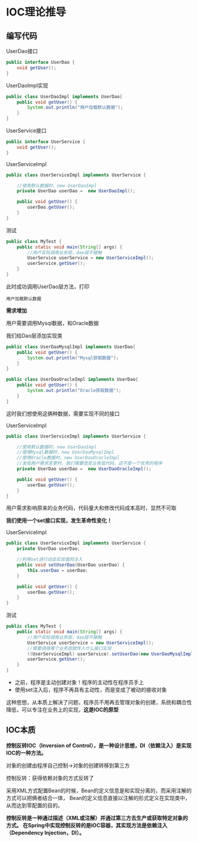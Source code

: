 # IOC理论推导

## 编写代码

UserDao接口

```java
public interface UserDao {
    void getUser();
}
```

UserDaoImpl实现

```java
public class UserDaoImpl implements UserDao{
    public void getUser() {
        System.out.println("用户加载默认数据");
    }
}
```

UserService接口

```java
public interface UserService {
    void getUser();
}
```

UserServiceImpl

```java
public class UserServiceImpl implements UserService {

    //使用默认数据时，new UserDaoImpl
    private UserDao userDao =  new UserDaoImpl();

    public void getUser() {
        userDao.getUser();
    }
}
```

测试

```java
public class MyTest {
    public static void main(String[] args) {
        //用户实际调用业务层，dao层不接触
        UserService userService = new UserServiceImpl();
        userService.getUser();
    }
}
```

此时成功调用UserDao层方法，打印

```
用户加载默认数据
```

**需求增加**

用户需要调用Mysql数据，和Oracle数据

我们给Dao层添加实现类

```java
public class UserDaoMysqlImpl implements UserDao{
    public void getUser() {
        System.out.println("Mysql获取数据");
    }
}
```

```java
public class UserDaoOracleImpl implements UserDao{
    public void getUser() {
        System.out.println("Oracle获取数据");
    }
}
```

这时我们想使用这俩种数据，需要实现不同的接口

UserServiceImpl

```java
public class UserServiceImpl implements UserService {

    //使用默认数据时，new UserDaoImpl
    //使用Mysql数据时，new UserDaoMysqlImpl
    //使用Oracle数据时，new UserDaoOracleImpl
    //发现用户需求变更时，我们需要改变业务层代码，这不是一个优秀的程序
    private UserDao userDao =  new UserDaoOracleImpl();

    public void getUser() {
        userDao.getUser();
    }
}
```

用户需求影响原来的业务代码，代码量大和修改代码成本高时，显然不可取

**我们使用一个set接口实现，发生革命性变化！**

UserServiceImpl

```java
public class UserServiceImpl implements UserService {
    private UserDao userDao;

    //利用set进行动态实现值的注入
    public void setUserDao(UserDao userDao) {
        this.userDao = userDao;
    }

    public void getUser() {
        userDao.getUser();
    }
}
```

测试

```java
public class MyTest {
    public static void main(String[] args) {
        //用户实际调用业务层，dao层不接触
        UserService userService = new UserServiceImpl();
        //需要调用哪个业务层就传入什么接口实现
        ((UserServiceImpl) userService).setUserDao(new UserDaoMysqlImpl());
        userService.getUser();
    }
}
```

* 之前，程序是主动创建对象！程序的主动性在程序员手上
* 使用set注入后，程序不再具有主动性，而是变成了被动的接收对象

这种思想，从本质上解决了问题，程序员不用再去管理对象的创建，系统和耦合性降低，可以专注在业务上的实现，**这是IOC的原型**

## IOC本质

**控制反转IOC（Inversion of Control），是一种设计思想，DI（依赖注入）是实现IOC的一种方法。**

对象的创建由程序自己控制->对象的创建转移到第三方

控制反转：获得依赖对象的方式反转了

采用XML方式配置Bean的时候，Bean的定义信息是和实现分离的，而采用注解的方式可以把俩者结合一体，
Bean的定义信息直接以注解的形式定义在实现类中，从而达到零配置的目的。

**控制反转是一种通过描述（XML或注解）并通过第三方去生产或获取特定对象的方式。
在Spring中实现控制反转的是IOC容器，其实现方法是依赖注入（Dependency Injection，DI）。**
